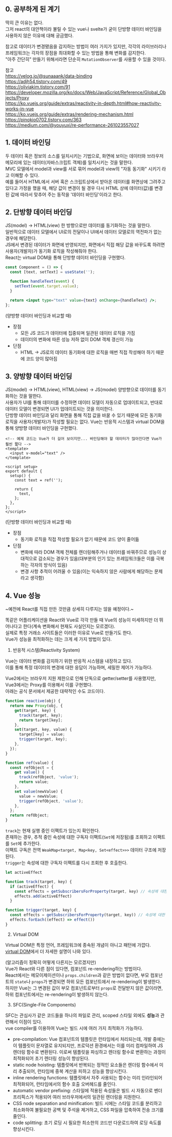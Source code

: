 ## 0. 공부하게 된 계기

딱히 큰 이유는 없다.  
그저 react의 대안책이라 불릴 수 있는 vue나 svelte가 굳이 단방향 데이터 바인딩을 사용하지 않은 이유에 대해 궁금했다.

참고로 데이터가 변경됐음을 감지하는 방법이 여러 가지가 있지만, 각각의 라이브러리나 프레임워크는 각자의 장점을 최대화할 수 있는 방법을 통해 변화를 감지한다.  
"아주 간단히" 만들기 위해서라면 단순히 `MutationObserver`를 사용할 수 있을 것이다.

참고  
https://velog.io/@sunaaank/data-binding  
https://adjh54.tistory.com/49  
https://oliviakim.tistory.com/91  
https://developer.mozilla.org/ko/docs/Web/JavaScript/Reference/Global_Objects/Proxy  
https://ko.vuejs.org/guide/extras/reactivity-in-depth.html#how-reactivity-works-in-vue  
https://ko.vuejs.org/guide/extras/rendering-mechanism.html  
https://pinokio0702.tistory.com/363  
https://medium.com/@youyuxi/re-performance-261023557027

## 1. 데이터 바인딩

두 데이터 혹은 정보의 소스를 일치시키는 기법으로, 화면에 보이는 데이터와 브라우저 메모리에 있는 데이터(자바스크립트 객체)를 일치시키는 것을 말한다.  
MVC 모델에서 model과 view를 서로 묶어 model과 view의 "자동 동기화" 시키기 라고 이해할 수 있다.  
예를 들어서 HTML에서 서버 혹은 스크립트상에서 받아온 데이터를 화면상에 그려주고 있다고 가정을 했을 때, 해당 값이 변경이 될 경우 다시 HTML 상에 데이터(값)를 변경된 값에 따라서 맞추어 주는 동작을 '데이터 바인딩'이라고 한다.

## 2. 단방향 데이터 바인딩

JS(model) -> HTML(view) 한 방향으로만 데이터를 동기화하는 것을 말한다.  
일반적으로 데이터 모델에서 UI로의 전달이나 UI에서 데이터 모델로의 역전파가 없는 경우에 해당한다.  
JS에서 변경된 데이터가 화면에 반영되지만, 화면에서 직접 해당 값을 바꾸도록 하려면 사용자(개발자)가 동기화 로직을 작성해줘야 한다.  
React는 virtual DOM을 통해 단방향 데이터 바인딩을 구현했다.

```jsx
const Component = () => {
  const [text, setText] = useState('');

  function handleText(event) {
    setText(event.target.value);
  }

  return <input type="text" value={text} onChange={handleText} />;
};
```

(양방향 데이터 바인딩과 비교할 때)

- 장점
  - 모든 JS 코드가 데이터에 집중되며 일관된 데이터 로직을 가짐
  - 데이터의 변화에 따른 성능 저하 없이 DOM 객체 갱신이 가능
- 단점
  - HTML -> JS로의 데이터 동기화에 대한 로직을 매번 직접 작성해야 하기 때문에 코드 양이 많아짐

## 3. 양방향 데이터 바인딩

JS(model) -> HTML(view), HTML(view) -> JS(model) 양방향으로 데이터를 동기화하는 것을 말한다.  
사용자가 UI를 통해 데이터를 수정하면 데이터 모델이 자동으로 업데이트되고, 반대로 데이터 모델이 변경되면 UI가 업데이트되는 것을 의미한다.  
단방향 데이터 바인딩과 달리 화면을 통해 직접 값을 바꿀 수 있기 때문에 모든 동기화 로직을 사용자(개발자)가 작성할 필요는 없다.
Vue는 반응적 시스템과 virtual DOM을 통해 양방향 데이터 바인딩을 구현했다.

```vue
<!-- 예제 코드는 Vue가 더 길어 보이지만... 바인딩해야 할 데이터가 많아진다면 Vue가 훨씬 짧다 -->
<template>
  <input v-model="text" />
</template>

<script setup>
export default {
  setup() {
    const text = ref('');

    return {
      text,
    };
  },
};
</script>
```

(단방향 데이터 바인딩과 비교할 때)

- 장점
  - 동기화 로직을 직접 작성할 필요가 없기 때문에 코드 양이 줄어듦
- 단점
  - 변화에 따라 DOM 객체 전체를 렌더링해주거나 데이터를 바꿔주므로 성능이 상대적으로 감소되는 경우가 있음(대부분의 인기 있는 프레임워크들은 이를 극복하는 각자의 방식이 있음)
  - 변경 사항 추적이 어려울 수 있음(이는 익숙하지 않은 사람에게 해당하는 문제라고 생각함)

## 4. Vue 성능

~예전에 React를 직접 만든 것만큼 상세히 다루지는 않을 예정이다.~

똑같은 어플리케이션을 React와 Vue로 각각 만들 때 Vue의 성능이 미세하지만 더 뛰어나다고 한다(계속 변화해서 현재도 사실인지는 모르겠다).  
실제로 특정 거래소 사이트들은 이러한 이유로 Vue로 만들기도 한다.  
Vue가 성능을 최적화하는 데는 크게 세 가지 방법이 있다.

1. 반응적 시스템(Reactivity System)

Vue는 데이터 변화를 감지하기 위한 반응적 시스템을 내장하고 있다.  
이를 통해 특정 데이터의 변경에 대한 응답이 가능하며, 세밀한 제어가 가능하다.

Vue2에서는 브라우저 지원 제한으로 인해 단독으로 getter/setter를 사용했지만, Vue3에서는 Proxy를 이용해서 이를 구현했다.  
아래는 공식 문서에서 제공한 대략적인 수도 코드이다.

```js
function reactive(obj) {
  return new Proxy(obj, {
    get(target, key) {
      track(target, key);
      return target[key];
    },
    set(target, key, value) {
      target[key] = value;
      trigger(target, key);
    },
  });
}

function ref(value) {
  const refObject = {
    get value() {
      track(refObject, 'value');
      return value;
    },
    set value(newValue) {
      value = newValue;
      trigger(refObject, 'value');
    },
  };
  return refObject;
}
```

`track`는 현재 실행 중인 이팩트가 있는지 확인한다.  
존재하는 경우, 추적 중인 속성에 대한 구독자 이팩트(`Set`에 저장됨)를 조회하고 이팩트를 `Set`에 추가한다.  
이팩트 구독은 전역 `WeakMap<target, Map<key, Set<effect>>>` 데이터 구조에 저장된다.  
`trigger`는 속성에 대한 구독자 이팩트를 다시 조회한 후 호출한다.

```js
let activeEffect

function track(target, key) {
  if (activeEffect) {
    const effects = getSubscribersForProperty(target, key) // 속성에 대한 구독 이팩트 `Set`이 발견되지 않은 경우(처음 추적 시) 생성
    effects.add(activeEffect)
  }

function trigger(target, key) {
  const effects = getSubscribersForProperty(target, key)) // 속성에 대한 구독 이팩트 `Set`이 발견되지 않은 경우(처음 추적 시) 생성
  effects.forEach((effect) => effect())
}
```

2. Virtual DOM

Virtual DOM은 특정 언어, 프레임워크에 종속된 개념이 아니고 패턴에 가깝다.  
[virtual DOM](https://github.com/mochang2/development-diary/blob/main/029-virtual%20DOM.md)에서 더 자세한 설명이 나와 있다.

(알고리즘이 정확히 어떻게 다른지는 모르겠지만)  
Vue가 React와 다른 점이 있다면, 컴포넌트 re-rendering하는 방법이다.  
React에서는 메모이제이션이나 `props.children`과 같은 방법이 없다면, 부모 컴포넌트의 `state`나 `props`가 변경되면 하위 모든 컴포넌트에서 re-rendering이 발생한다.  
하지만 Vue는 그 변경된 값이 부모 컴포넌트로부터 `props`로 전달받지 않은 값이라면, 하위 컴포넌트에서는 re-rendering이 발생하지 않는다.

3. SFC(Single-File Components)

SFC는 관심사가 같은 코드들을 하나의 파일로 관리, scoped 스타일 외에도 **성능**과 관련해서 이점이 있다.  
vue compiler를 이용하여 Vue는 빌드 시에 여러 가지 최적화가 가능하다.

- pre-compilation: Vue 컴포넌트의 템플릿은 런타임에서 처리되는데, 개발 중에는 이 템플릿이 문자열로 유지되지만, 프로덕션 환경에서는 이를 미리 컴파일하여 JS 렌더링 함수로 변환된다. 이로써 템플릿을 파싱하고 렌더링 함수로 변환하는 과정이 최적화되어 초기 렌더링 성능이 향상된다.
- static node hoisting: 템플릿에서 반복되는 정적인 요소들은 렌더링 함수에서 미리 추출되어, 런타임에 중복 계산을 피하고 성능을 향상시킨다.
- inline rendering functions: 템플릿에서 자주 사용되는 함수는 미리 인라인되어 최적화되어, 런타임에서의 함수 호출 오버헤드를 줄인다.
- automatic vendor prefixing: 스타일에 적용된 속성들은 빌드 시 자동으로 벤더 프리픽스가 적용되어 여러 브라우저에서의 일관된 렌더링을 지원한다.
- CSS node separation and minification: 빌드 시에는 스타일 코드를 분리하고 최소화하여 불필요한 공백 및 주석을 제거하고, CSS 파일을 압축하여 전송 크기를 줄인다.
- code splitting: 초기 로딩 시 필요한 최소한의 코드만 다운로드하여 로딩 속도를 향상시킨다.
